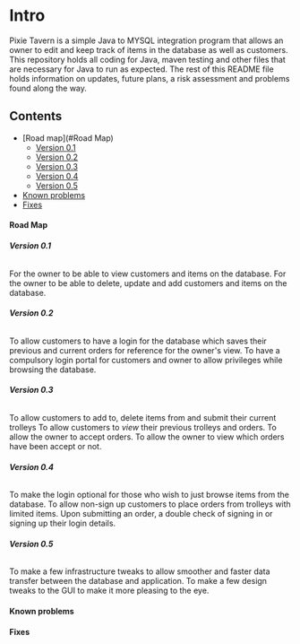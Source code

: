 # Intro

Pixie Tavern is a simple Java to MYSQL integration program that allows an owner to edit and keep track of items in the database as well as customers.
This repository holds all coding for Java, maven testing and other files that are necessary for Java to run as expected.
The rest of this README file holds information on updates, future plans, a risk assessment and problems found along the way.

## Contents
* [Road map](#Road Map)
    * [Version 0.1](#version-01)
    * [Version 0.2](#version-02)
    * [Version 0.3](#version-03)
    * [Version 0.4](#version-04)
    * [Version 0.5](#version-05)
* [Known problems](#known-problems)
* [Fixes](#fixes)


#### Road Map

###### **Version 0.1**

For the owner to be able to view customers and items on the database.
For the owner to be able to delete, update and add customers and items on the database.

###### **Version 0.2**

To allow customers to have a login for the database which saves their previous and current orders for reference for the owner's view.
To have a compulsory login portal for customers and owner to allow privileges while browsing the database.

###### **Version 0.3**

To allow customers to add to, delete items from and submit their current trolleys
To allow customers to *view* their previous trolleys and orders.
To allow the owner to accept orders.
To allow the owner to view which orders have been accept or not.

###### **Version 0.4**

To make the login optional for those who wish to just browse items from the database.
To allow non-sign up customers to place orders from trolleys with limited items.
Upon submitting an order, a double check of signing in or signing up their login details.

###### **Version 0.5**

To make a few infrastructure tweaks to allow smoother and faster data transfer between the database and application.
To make a few design tweaks to the GUI to make it more pleasing to the eye.


#### Known problems

#### Fixes